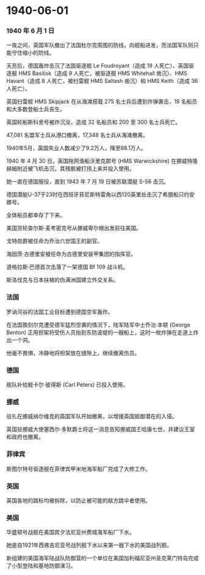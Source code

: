 # 1940-06-01

### 1940 年 6 月 1 日

一夜之间，英国军队撤出了法国杜尔克周围的防线，向舰船进发，而法国军队则只能守住缩小的防线。

天亮后，德国轰炸击沉了法国驱逐舰 Le Foudroyant（造成 19
人死亡）、英国驱逐舰 HMS Basilisk（造成 9 人死亡，被驱逐舰 HMS Whitehall
凿沉）、HMS Havant（造成 8 人死亡，被扫雷舰 HMS Saltash 凿沉）和 HMS
Keith（造成 36 人死亡）。

英国扫雷舰 HMS Skipjack 在从海滩搭载 275 名士兵后遭到炸弹袭击，19
名船员和大多数登船士兵丧生。

英国轮船斯科舍号被炸沉没，造成 32 名船员和 200 至 300 名士兵死亡。

47,081 名盟军士兵从港口撤离，17,348 名士兵从海滩撤离。

1940年5月，英国失业人数减少了9.2万人，降至88.1万人。

1940 年 4 月 30 日，英国拖网渔船沃里克郡号 (HMS Warwickshire)
在挪威特隆赫姆附近被飞机击沉，其残骸被打捞上来并投入使用。

她一直在德国服役，直到 1943 年 7 月 19 日被苏联潜艇 S-56 击沉。

德国潜艇U-37于23时在西班牙菲尼斯特雷角以西120英里处击沉了希腊船只约安娜号。

全体船员都幸存了下来。

美国货轮查尔斯·麦考密克号从挪威卑尔根出发前往美国。

戈特勋爵被任命为乔治六世国王的副官。

海因茨·古德里安被任命为古德里安装甲集团的指挥官。

道格拉斯·巴德首次击落了一架德国 Bf 109 战斗机。

斯洛伐克与日本扶植的伪满洲国建立外交关系。

### 法国

罗讷河谷的法国工业目标遭到德国空军轰炸。

在法国敦刻尔克遭受德军猛烈空袭的情况下，陆军陆军中士乔治·本顿 (George
Benton)
正用担架将受伤人员抬到东防波堤的一艘船上，这时一枚炸弹在走道上炸出一个洞。

他毫不畏惧，冷静地将担架放在缝隙上，继续撤离伤员。

### 德国

舰队补给舰卡尔·彼得斯 (Carl Peters) 已投入使用。

### 挪威

驻扎在挪威纳尔维克的英国军队开始撤离，以增援英国抵御潜在的入侵。

英国驻挪威大使塞西尔·多默爵士将这一消息告知挪威国王哈康七世，并建议王室和政府也撤离。

### 菲律宾

斯图尔特号驱逐舰在菲律宾甲米地海军船厂完成了大修工作。

### 英国

英国各地的路标均被拆除，以防止被可能的敌方跳伞者使用。

### 美国

华盛顿号战舰在美国宾夕法尼亚州费城海军船厂下水。

她是自1921年西弗吉尼亚号战列舰下水以来第一艘下水的美国战列舰。

新组建的美国海军陆战队防御营的一个单位在美国加利福尼亚州圣克莱门特岛完成了小型登陆和基地防御演习。